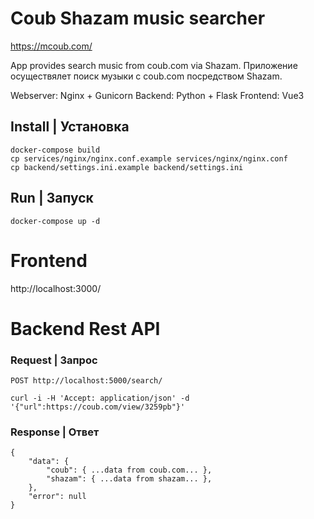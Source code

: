 # Coub Shazam music searcher

https://mcoub.com/

App provides search music from coub.com via Shazam.
Приложение осуществялет поиск музыки с coub.com посредством Shazam.

Webserver: Nginx + Gunicorn
Backend: Python + Flask
Frontend: Vue3


## Install | Установка
    docker-compose build
	cp services/nginx/nginx.conf.example services/nginx/nginx.conf
	cp backend/settings.ini.example backend/settings.ini

## Run | Запуск
    docker-compose up -d

# Frontend

http://localhost:3000/

# Backend Rest API

### Request | Запрос

`POST http://localhost:5000/search/`

    curl -i -H 'Accept: application/json' -d '{"url":https://coub.com/view/3259pb"}'

### Response | Ответ

    {
        "data": {
            "coub": { ...data from coub.com... },
            "shazam": { ...data from shazam... },
        },
        "error": null
    }